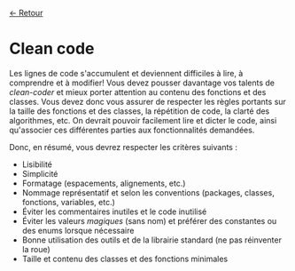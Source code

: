 [← Retour](../README.md)

# Clean code

Les lignes de code s'accumulent et deviennent difficiles à lire, à comprendre et à 
modifier! Vous devez pousser davantage vos talents de *clean-coder* et mieux porter 
attention au contenu des fonctions et des classes. Vous devez donc vous assurer de 
respecter les règles portants sur la taille des fonctions et des classes, la répétition 
de code, la clarté des algorithmes, etc. On devrait pouvoir facilement lire et dicter 
le code, ainsi qu'associer ces différentes parties aux fonctionnalités demandées.

Donc, en résumé, vous devrez respecter les critères suivants :

- Lisibilité
- Simplicité
- Formatage (espacements, alignements, etc.)
- Nommage représentatif et selon les conventions (packages, classes, fonctions, variables, etc.)
- Éviter les commentaires inutiles et le code inutilisé
- Éviter les valeurs *magiques* (sans nom) et préférer des constantes ou des enums lorsque nécessaire
- Bonne utilisation des outils et de la librairie standard (ne pas réinventer la roue)
- Taille et contenu des classes et des fonctions minimales
